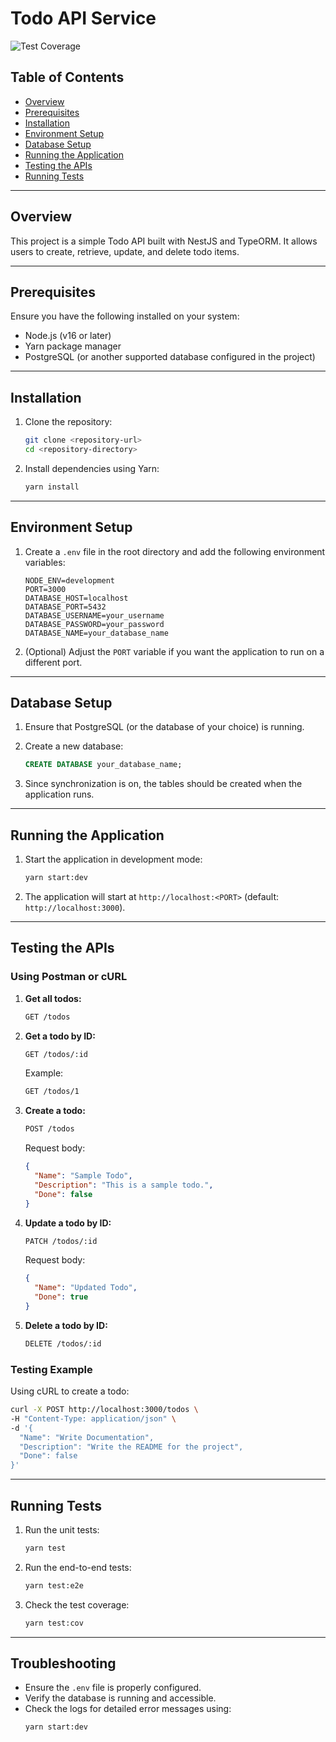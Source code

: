 # Todo API Service


![Test Coverage](https://img.shields.io/badge/coverage-62.22%25-orange)


## Table of Contents
- [Overview](#overview)
- [Prerequisites](#prerequisites)
- [Installation](#installation)
- [Environment Setup](#environment-setup)
- [Database Setup](#database-setup)
- [Running the Application](#running-the-application)
- [Testing the APIs](#testing-the-apis)
- [Running Tests](#running-tests)

---

## Overview
This project is a simple Todo API built with NestJS and TypeORM. It allows users to create, retrieve, update, and delete todo items.

---

## Prerequisites
Ensure you have the following installed on your system:
- Node.js (v16 or later)
- Yarn package manager
- PostgreSQL (or another supported database configured in the project)

---

## Installation
1. Clone the repository:
   ```bash
   git clone <repository-url>
   cd <repository-directory>
   ```

2. Install dependencies using Yarn:
   ```bash
   yarn install
   ```

---

## Environment Setup
1. Create a `.env` file in the root directory and add the following environment variables:
   ```env
   NODE_ENV=development
   PORT=3000
   DATABASE_HOST=localhost
   DATABASE_PORT=5432
   DATABASE_USERNAME=your_username
   DATABASE_PASSWORD=your_password
   DATABASE_NAME=your_database_name
   ```

2. (Optional) Adjust the `PORT` variable if you want the application to run on a different port.

---

## Database Setup
1. Ensure that PostgreSQL (or the database of your choice) is running.

2. Create a new database:
   ```sql
   CREATE DATABASE your_database_name;
   ```

3. Since synchronization is on, the tables should be created when the application runs.

---

## Running the Application
1. Start the application in development mode:
   ```bash
   yarn start:dev
   ```

2. The application will start at `http://localhost:<PORT>` (default: `http://localhost:3000`).

---

## Testing the APIs
### Using Postman or cURL
1. **Get all todos:**
   ```bash
   GET /todos
   ```

2. **Get a todo by ID:**
   ```bash
   GET /todos/:id
   ```
   Example:
   ```bash
   GET /todos/1
   ```

3. **Create a todo:**
   ```bash
   POST /todos
   ```
   Request body:
   ```json
   {
     "Name": "Sample Todo",
     "Description": "This is a sample todo.",
     "Done": false
   }
   ```

4. **Update a todo by ID:**
   ```bash
   PATCH /todos/:id
   ```
   Request body:
   ```json
   {
     "Name": "Updated Todo",
     "Done": true
   }
   ```

5. **Delete a todo by ID:**
   ```bash
   DELETE /todos/:id
   ```

### Testing Example
Using cURL to create a todo:
```bash
curl -X POST http://localhost:3000/todos \
-H "Content-Type: application/json" \
-d '{
  "Name": "Write Documentation",
  "Description": "Write the README for the project",
  "Done": false
}'
```

---

## Running Tests
1. Run the unit tests:
   ```bash
   yarn test
   ```

2. Run the end-to-end tests:
   ```bash
   yarn test:e2e
   ```

3. Check the test coverage:
   ```bash
   yarn test:cov
   ```

---

## Troubleshooting
- Ensure the `.env` file is properly configured.
- Verify the database is running and accessible.
- Check the logs for detailed error messages using:
  ```bash
  yarn start:dev
  ```

